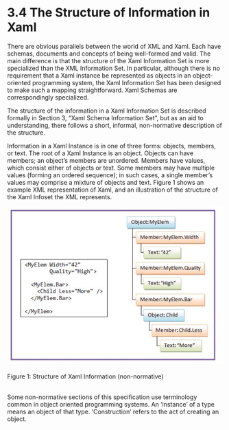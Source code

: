 <html dir="LTR" xmlns:mshelp="http://msdn.microsoft.com/mshelp" xmlns:ddue="http://ddue.schemas.microsoft.com/authoring/2003/5" xmlns:xlink="http://www.w3.org/1999/xlink" xmlns:tool="http://www.microsoft.com/tooltip"><body><input type="hidden" id="userDataCache" class="userDataStyle"><input type="hidden" id="hiddenScrollOffset"><img id="dropDownImage" style="display:none; height:0; width:0;" src="../local/drpdown.gif"><img id="dropDownHoverImage" style="display:none; height:0; width:0;" src="../local/drpdown_orange.gif"><img id="collapseImage" style="display:none; height:0; width:0;" src="../local/collapse.gif"><img id="expandImage" style="display:none; height:0; width:0;" src="../local/exp.gif"><img id="collapseAllImage" style="display:none; height:0; width:0;" src="../local/collall.gif"><img id="expandAllImage" style="display:none; height:0; width:0;" src="../local/expall.gif"><img id="copyImage" style="display:none; height:0; width:0;" src="../local/copycode.gif"><img id="copyHoverImage" style="display:none; height:0; width:0;" src="../local/copycodeHighlight.gif"><div id="header"><h1 class="heading">3.4 The Structure of Information in Xaml</h1></div><div id="mainSection"><div id="mainBody"><div id="allHistory" class="saveHistory" onsave="saveAll()" onload="loadAll()"></div>
			<div id="sectionSection0" class="section" name="collapseableSection"><content xmlns="http://ddue.schemas.microsoft.com/authoring/2003/5" xmlns:wsd="http://wsdev.schemas.microsoft.com/authoring/2008/2" xmlns:msxsl="urn:schemas-microsoft-com:xslt" xmlns:script="urn:script" xmlns:build="urn:build">
				</content></div><div id="sectionSection1" class="section" name="collapseableSection"><content xmlns="http://ddue.schemas.microsoft.com/authoring/2003/5" xmlns:wsd="http://wsdev.schemas.microsoft.com/authoring/2008/2" xmlns:msxsl="urn:schemas-microsoft-com:xslt" xmlns:script="urn:script" xmlns:build="urn:build">
					<p xmlns="">There are obvious parallels between the world of XML and Xaml. Each have schemas, documents and concepts of being well-formed and valid. The main difference is that the structure of the Xaml Information Set is more specialized than the XML Information Set. In particular, although there is no requirement that a Xaml instance be represented as objects in an object-oriented programming system, the Xaml Information Set has been designed to make such a mapping straightforward. Xaml Schemas are correspondingly specialized.</p>
					<p xmlns="">The structure of the information in a Xaml Information Set is described formally in Section 3, “Xaml Schema Information Set”, but as an aid to understanding, there follows a short, informal, non-normative description of the structure.</p>
					<p xmlns="">Information in a Xaml Instance is in one of three forms: objects, members, or text. The root of a Xaml Instance is an object. Objects can have members; an object’s members are unordered. Members have values, which consist either of objects or text. Some members may have multiple values (forming an ordered sequence); in such cases, a single member’s values may comprise a mixture of objects and text. Figure 1 shows an example XML representation of Xaml, and an illustration of the structure of the Xaml Infoset the XML represents.</p>
					<img src="..\local\823c9a0b-f881-48e9-ae46-ce4e6537c209.jpg" alt="" xmlns=""><br xmlns="" xmlns:ms="urn:schemas-microsoft-com:xslt"><br xmlns="" xmlns:ms="urn:schemas-microsoft-com:xslt"><span class="FigureCaption" xmlns="" xmlns:ms="urn:schemas-microsoft-com:xslt"><caption xmlns="http://ddue.schemas.microsoft.com/authoring/2003/5">Figure 1: Structure of Xaml Information (non-normative)</caption></span><br xmlns="" xmlns:ms="urn:schemas-microsoft-com:xslt"><br xmlns="" xmlns:ms="urn:schemas-microsoft-com:xslt">
					<p xmlns="">Some non-normative sections of this specification use terminology common in object oriented programming systems. An ‘instance’ of a type means an object of that type. ‘Construction’ refers to the act of creating an object.</p>
				</content></div><!--[if gte IE 5]>
			<tool:tip element="languageFilterToolTip" avoidmouse="false"/>
		<![endif]--></div><a name="feedback"></a><span></span></div></body></html>